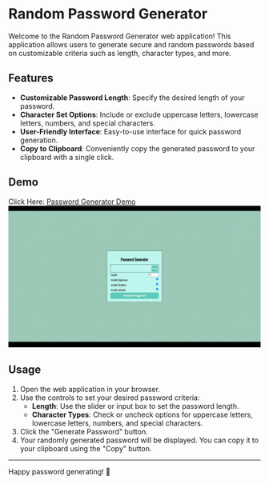 
# Random Password Generator

Welcome to the Random Password Generator web application! This application allows users to generate secure and random passwords based on customizable criteria such as length, character types, and more.

## Features

- **Customizable Password Length**: Specify the desired length of your password.
- **Character Set Options**: Include or exclude uppercase letters, lowercase letters, numbers, and special characters.
- **User-Friendly Interface**: Easy-to-use interface for quick password generation.
- **Copy to Clipboard**: Conveniently copy the generated password to your clipboard with a single click.

## Demo

Click Here: [Password Generator Demo](https://getyourpasswords.netlify.app/)
![Demo](PW-Generator.gif)

## Usage

1. Open the web application in your browser.
2. Use the controls to set your desired password criteria:
    - **Length**: Use the slider or input box to set the password length.
    - **Character Types**: Check or uncheck options for uppercase letters, lowercase letters, numbers, and special characters.
3. Click the "Generate Password" button.
4. Your randomly generated password will be displayed. You can copy it to your clipboard using the "Copy" button.

---

Happy password generating! 🎉
